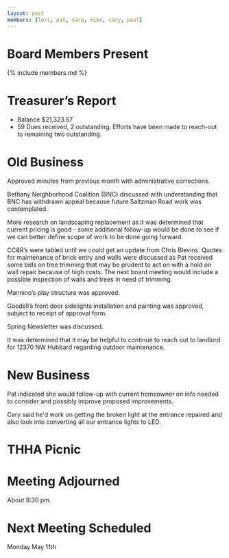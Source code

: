 ```yaml
---
layout: post
members: [lori, pat, sara, mike, cary, paul]
---
```

# Board Members Present
{% include members.md %}

# Treasurer’s Report
* Balance $21,323.57
* 59 Dues received, 2 outstanding.  Efforts have been made to reach-out to remaining two outstanding.

# Old Business

Approved minutes from previous month with administrative corrections. 

Bethany Neighborhood Coalition (BNC) discussed with understanding that
BNC has withdrawn appeal because future Saltzman Road work was contemplated.

More research on landscaping replacement as it was determined that current pricing is good -
some additional follow-up would be done to see if we can better define scope of work to be done going forward.

CC&R’s were tabled until we could get an update from Chris Blevins.
Quotes for maintenance of brick entry and walls were discussed
as Pat received some bids on tree trimming that may be prudent to act on with a hold on wall repair because of high costs.
The next board meeting would include a possible inspection of walls and trees in need of trimming.

Mannino’s play structure was approved.

Goodall’s front door sidelights installation and painting was approved, subject to receipt of approval form.

Spring Newsletter was discussed.

It was determined that it may be helpful to continue to reach out to landlord for 12370 NW Hubbard regarding outdoor maintenance.

# New Business

Pat indicated she would follow-up with current homeowner on info needed to consider and possibly improve proposed improvements.

Cary said he'd work on getting the broken light at the entrance repaired and also look into converting all our entrance lights to LED.

# THHA Picnic

# Meeting Adjourned
About 8:30 pm.

# Next Meeting Scheduled
Monday May 11th
